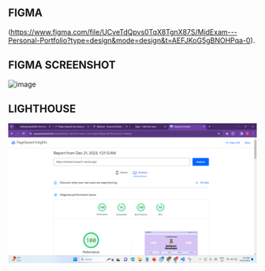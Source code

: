 ## FIGMA
(https://www.figma.com/file/UCveTdQpvs0TqX8TgnX87S/MidExam---Personal-Portfolio?type=design&mode=design&t=AEFJKoG5gBNOHPqa-0).

## FIGMA SCREENSHOT
![image](https://github.com/sahithipendyala/Mid-Term-Exam1/assets/110784998/27f3a7cd-fd4e-4ae4-b81b-2eaa94179a34)

## LIGHTHOUSE 
![image](spsp.png)
